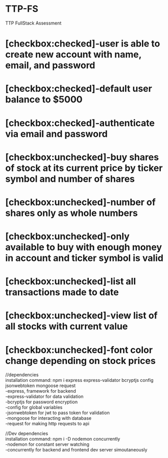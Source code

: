 # TTP-FS

TTP FullStack Assessment

# [checkbox:checked]-user is able to create new account with name, email, and password<br />

# [checkbox:checked]-default user balance to \$5000<br />

# [checkbox:checked]-authenticate via email and password<br />

# [checkbox:unchecked]-buy shares of stock at its current price by ticker symbol and number of shares<br />

# [checkbox:unchecked]-number of shares only as whole numbers<br />

# [checkbox:unchecked]-only available to buy with enough money in account and ticker symbol is valid<br />

# [checkbox:unchecked]-list all transactions made to date<br />

# [checkbox:unchecked]-view list of all stocks with current value<br />

# [checkbox:unchecked]-font color change depending on stock prices<br />

//dependencies<br />
installation command: npm i express express-validator bcryptjs config jsonwebtoken mongoose request<br />
-express, framework for backend<br />
-express-validator for data validation<br />
-bcryptjs for password encryption<br />
-config for global variables<br />
-jsonwebtoken for jwt to pass token for validation<br />
-mongoose for interacting with database<br />
-request for making http requests to api<br />

//Dev dependencies<br />
installation command: npm i -D nodemon concurrently<br />
-nodemon for constant server watching<br />
-concurrently for backend and frontend dev server simoutaneously<br />
